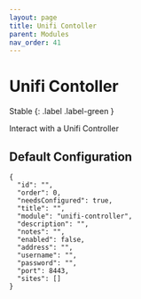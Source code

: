 ```yaml
---
layout: page
title: Unifi Contoller
parent: Modules
nav_order: 41
---
```


# Unifi Contoller

Stable
{: .label .label-green }

Interact with a Unifi Controller

## Default Configuration

```
{
  "id": "",
  "order": 0,
  "needsConfigured": true,
  "title": "",
  "module": "unifi-controller",
  "description": "",
  "notes": "",
  "enabled": false,
  "address": "",
  "username": "",
  "password": "",
  "port": 8443,
  "sites": []
}
```
